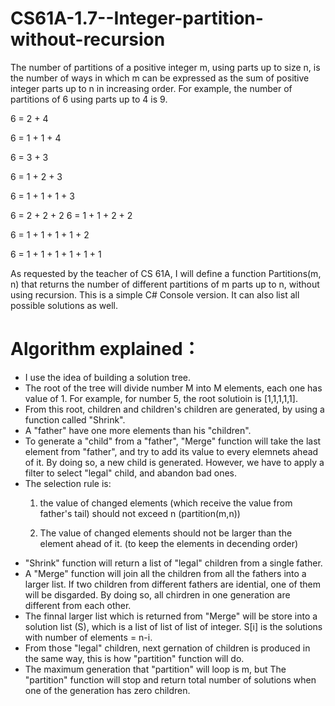 # CS61A-1.7--Integer-partition-without-recursion
The number of partitions of a positive integer m, using parts up to size n, 
is the number of ways in which m can be expressed as the sum of positive integer 
parts up to n in increasing order. 
For example, the number of partitions of 6 using parts up to 4 is 9.  

6 = 2 + 4 

6 = 1 + 1 + 4 

6 = 3 + 3 

6 = 1 + 2 + 3 

6 = 1 + 1 + 1 + 3 

6 = 2 + 2 + 2 6 = 1 + 1 + 2 + 2 

6 = 1 + 1 + 1 + 1 + 2 

6 = 1 + 1 + 1 + 1 + 1 + 1 

As requested by the teacher of CS 61A, I will define a function Partitions(m, n) that returns the number of different partitions of m 
parts up to n, without using recursion. This is a simple C# Console version. It can also list all possible solutions as well.

<h1>Algorithm explained：</h1>
<ul>
<li>I use the idea of building a solution tree.</li>

<li>The root of the tree will divide number M into M elements, each one has value of 1. For example, for number 5, the root solutioin is [1,1,1,1,1].</li>

<li>From this root, children and children's children are generated, by using a function called "Shrink".</li>

<li>A "father" have one more elements than his "children".</li>

<li>To generate a "child" from a "father", "Merge" function will take the last element from "father", and try to add its value to every elemnets ahead of it. By doing so, a new child is generated. However, we have to apply a filter to select "legal" child, and abandon bad ones. </li>

<li>The selection rule is: 
  
1. the value of changed elements (which receive the value from father's tail) should not exceed n (partition(m,n))

2. The value of changed elements should not be larger than the element ahead of it. (to keep the elements in decending order)</li>

<li>"Shrink" function will return a list of "legal" children from a single father.</li>

<li>A "Merge" function will join all the children from all the fathers into a larger list. If two children from different fathers are idential, one of them will be disgarded. By doing so, all chirdren in one generation are different from each other. </li>

<li>The finnal larger list which is returned from "Merge" will be store into a solution list (S), which is a list of list of list of integer. S[i] is the solutions with number of elements = n-i. </li>

<li>From those "legal" children, next gernation of children is produced in the same way, this is how "partition" function will do. </li>

<li>The maximum generation that "partition" will loop is m, but The "partition" function will stop and return total number of solutions when one of the generation has zero children.</li>
</ul>
